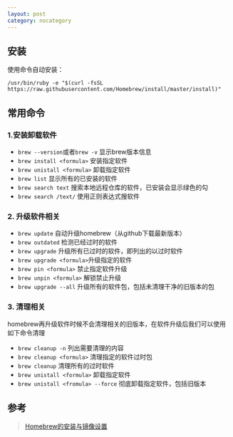 ```yaml
---
layout: post
category: nocategory
---
```


## 安装

使用命令自动安装：
```shell
/usr/bin/ruby -e "$(curl -fsSL https://raw.githubusercontent.com/Homebrew/install/master/install)"
```

## 常用命令

### 1.安装卸载软件

- `brew --version`或者`brew -v` 显示brew版本信息
- `brew install <formula>` 安装指定软件
- `brew unistall <formula>` 卸载指定软件
- `brew list`  显示所有的已安装的软件
- `brew search text` 搜索本地远程仓库的软件，已安装会显示绿色的勾
- `brew search /text/` 使用正则表达式搜软件


### 2. 升级软件相关

- `brew update` 自动升级homebrew（从github下载最新版本）
- `brew outdated` 检测已经过时的软件
- `brew upgrade`  升级所有已过时的软件，即列出的以过时软件
- `brew upgrade <formula>`升级指定的软件
- `brew pin <formula>` 禁止指定软件升级
- `brew unpin <formula>` 解锁禁止升级
- `brew upgrade --all` 升级所有的软件包，包括未清理干净的旧版本的包


### 3. 清理相关
homebrew再升级软件时候不会清理相关的旧版本，在软件升级后我们可以使用如下命令清理

- `brew cleanup -n` 列出需要清理的内容
- `brew cleanup <formula>` 清理指定的软件过时包
- `brew cleanup` 清理所有的过时软件
- `brew unistall <formula>` 卸载指定软件
- `brew unistall <fromula> --force` 彻底卸载指定软件，包括旧版本

## 参考

> [Homebrew的安装与镜像设置](https://zhuanlan.zhihu.com/p/59805070)
